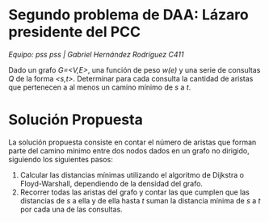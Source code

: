 # Segundo problema de DAA: Lázaro presidente del PCC
*Equipo: pss pss | Gabriel Hernández Rodríguez C411*

Dado un grafo *G=<V,E>*, una función de peso *w(e)* y una serie de consultas *Q* de la forma *<s,t>*. Determinar para cada consulta la cantidad de aristas que pertenecen a al menos un camino mínimo de *s* a *t*.

# Solución Propuesta
La solución propuesta consiste en contar el número de aristas que forman parte del camino mínimo entre dos nodos dados en un grafo no dirigido, siguiendo los siguientes pasos:
1. Calcular las distancias mínimas utilizando el algoritmo de Dijkstra o Floyd-Warshall, dependiendo de la densidad del grafo.
2. Recorrer todas las aristas del grafo y contar las que cumplen que las distancias de *s* a ella y de ella hasta *t* suman la distancia mínima de *s* a *t* por cada una de las consultas.
